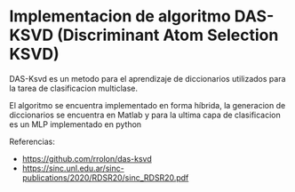 # Implementacion de algoritmo DAS-KSVD (Discriminant Atom Selection KSVD)

DAS-Ksvd es un metodo para el aprendizaje de diccionarios utilizados para la tarea de clasificacion multiclase.


El algoritmo se encuentra implementado en forma híbrida, la generacion de diccionarios se encuentra en Matlab y para la ultima capa de clasificacion es un MLP implementado en python



Referencias:
- https://github.com/rrolon/das-ksvd
- https://sinc.unl.edu.ar/sinc-publications/2020/RDSR20/sinc_RDSR20.pdf
